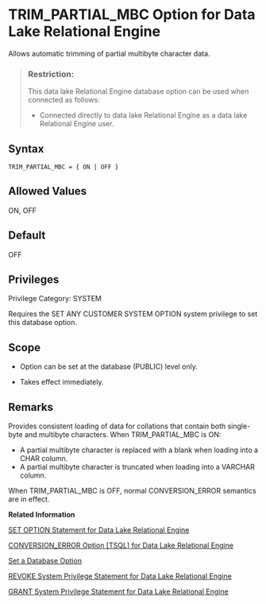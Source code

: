 <!-- loioa66588f484f21015814ea5ee2686d57e -->

# TRIM\_PARTIAL\_MBC Option for Data Lake Relational Engine

Allows automatic trimming of partial multibyte character data.



> ### Restriction:  
> This data lake Relational Engine database option can be used when connected as follows:
> 
> -   Connected directly to data lake Relational Engine as a data lake Relational Engine user.



<a name="loioa66588f484f21015814ea5ee2686d57e__section_kng_drh_mrb"/>

## Syntax

```
TRIM_PARTIAL_MBC = { ON | OFF }
```



<a name="loioa66588f484f21015814ea5ee2686d57e__iq_refso_1064"/>

## Allowed Values

ON, OFF



<a name="loioa66588f484f21015814ea5ee2686d57e__iq_refso_1065"/>

## Default

OFF



<a name="loioa66588f484f21015814ea5ee2686d57e__section_k3c_gxb_3qb"/>

## Privileges

Privilege Category: SYSTEM

Requires the SET ANY CUSTOMER SYSTEM OPTION system privilege to set this database option.



<a name="loioa66588f484f21015814ea5ee2686d57e__iq_refso_1066"/>

## Scope

-   Option can be set at the database \(PUBLIC\) level only.

-   Takes effect immediately.




<a name="loioa66588f484f21015814ea5ee2686d57e__iq_refso_1067"/>

## Remarks

Provides consistent loading of data for collations that contain both single-byte and multibyte characters. When TRIM\_PARTIAL\_MBC is ON:

-   A partial multibyte character is replaced with a blank when loading into a CHAR column.
-   A partial multibyte character is truncated when loading into a VARCHAR column.

When TRIM\_PARTIAL\_MBC is OFF, normal CONVERSION\_ERROR semantics are in effect.

**Related Information**  


[SET OPTION Statement for Data Lake Relational Engine](../080-sql-statements/set-option-statement-for-data-lake-relational-engine-a625da7.md "Changes options that affect the behavior of the database and its compatibility with Transact-SQL. Setting the value of an option can change the behavior for all users or an individual user, in either a temporary or permanent scope.")

[CONVERSION\_ERROR Option \[TSQL\] for Data Lake Relational Engine](conversion-error-option-tsql-for-data-lake-relational-engine-a63018a.md "Controls reporting of data type conversion failures on fetching information from the database.")

[Set a Database Option](set-a-database-option-0dcb893.md "You set options with the SET OPTION statement.")

[REVOKE System Privilege Statement for Data Lake Relational Engine](../080-sql-statements/revoke-system-privilege-statement-for-data-lake-relational-engine-a3eadda.md "Removes specific system privileges from specific users and the right to administer the privilege.")

[GRANT System Privilege Statement for Data Lake Relational Engine](../080-sql-statements/grant-system-privilege-statement-for-data-lake-relational-engine-a3dfcb0.md "Grants specific system privileges to users or roles, with or without administrative rights.")

